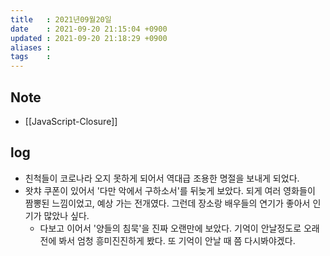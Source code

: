 ```yaml
---
title   : 2021년09월20일 
date    : 2021-09-20 21:15:04 +0900
updated : 2021-09-20 21:18:29 +0900
aliases : 
tags    : 
---
```

## Note  
- [[JavaScript-Closure]] 

## log 
- 친척들이 코로나라 오지 못하게 되어서 역대급 조용한 명절을 보내게 되었다.  
- 왓챠 쿠폰이 있어서 '다만 악에서 구하소서'를 뒤늦게 보았다. 되게 여러 영화들이 짬뽕된 느낌이었고, 예상 가는 전개였다. 그런데 장소랑 배우들의 연기가 좋아서 인기가 많았나 싶다.  
	- 다보고 이어서 '양들의 침묵'을 진짜 오랜만에 보았다. 기억이 안날정도로 오래전에 봐서 엄청 흥미진진하게 봤다. 또 기억이 안날 때 쯤 다시봐야겠다. 
		
		
